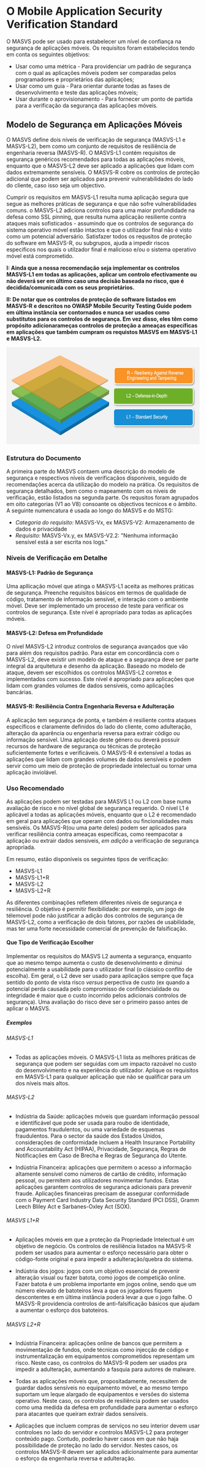 # O Mobile Application Security Verification Standard

O MASVS pode ser usado para estabelecer um nível de confiança na segurança de aplicações móveis. Os requisitos foram estabelecidos tendo em conta os seguintes objetivos:

- Usar como uma métrica - Para providenciar um padrão de segurança com o qual as aplicações móveis podem ser comparadas pelos programadores e proprietários das aplicações;
- Usar como um guia - Para orientar durante todas as fases de desenvolvimento e teste das aplicações móveis;
- Usar durante o aprovisionamento - Para fornecer um ponto de partida para a verificação da segurança das aplicações móveis.

## Modelo de Segurança em Aplicações Móveis

O MASVS define dois níveis de verificação de segurança (MASVS-L1 e MASVS-L2), bem como um conjunto de requisitos de resiliência de engenharia reversa (MASVS-R). O MASVS-L1 contém requisitos de segurança genéricos recomendados para todas as aplicações móveis, enquanto que o MASVS-L2 deve ser aplicado a aplicações que lidam com dados extremamente sensíveis. O MASVS-R cobre os controlos de proteção adicional que podem ser aplicados para prevenir vulnerabilidades do lado do cliente, caso isso seja um objectivo.

Cumprir os requisitos em MASVS-L1 resulta numa aplicação segura que segue as melhores práticas de segurança e que não sofre vulnerabilidades comuns. o MASVS-L2 adiciona controlos para uma maior profundidade na defesa como SSL pinning, que resulta numa aplicação resiliente contra ataques mais sofisticados - assumindo que os controlos de segurança do sistema operativo móvel estão intactos e que o utilizador final não é visto como um potencial adversário. Satisfazer todos os requsitos de proteção do software em MASVS-R, ou subgrupos, ajuda a impedir riscos especificos nos quais o utilzador final é malicioso e/ou o sistema operativo móvel está comprometido.

**I: Ainda que a nossa recomendação seja implementar os controlos MASVS-L1 em todas as aplicações, aplicar um controlo efectivamente ou não deverá ser em último caso uma decisão baseada no risco, que é decidida/comunicada com os seus proprietários.**

**II: De notar que os controlos de proteção de software listados em MASVS-R e descritos no OWASP Mobile Security Testing Guide podem em última instância ser contornados e nunca ser usados como substitutos para os controlos de segurança. Em vez disso, eles têm como propósito adicionarameças controlos de proteção a ameaças específicas em aplicações que também cumpram os requistos MASVS em MASVS-L1 e MASVS-L2.**

<img src="images/masvs-levels-new.jpg" title="Níveis de Verificação" width="600px" height="253px" />

### Estrutura do Documento

A primeira parte do MASVS contaem uma descrição do modelo de segurança e respectivos níveis de verificaçãos disponiveis, seguido de recomendações acerca da utilização do modelo na prática.  Os requisitos de segurança detalhados, bem como o mapeamento com os níveis de verificação, estão listados na segunda parte. Os requsitos foram agrupados em oito categorias (V1 ao V8) consoante os objectivos tecnicos e o âmbito. A seguinte numencatura é usada ao longo do MASVS e do MSTG:

- *Categoria do requisito:* MASVS-Vx, ex MASVS-V2: Armazenamento de dados e privacidade
- *Requisito:* MASVS-Vx.y, ex MASVS-V2.2: "Nenhuma informação sensível está a ser escrita nos logs."  

### Níveis de Verificação em Detalhe

#### MASVS-L1: Padrão de Segurança

Uma apllicação móvel que atinga o MASVS-L1 aceita as melhores práticas de segurança. Preenche requisitos básicos em termos de qualidade de código, tratamento de informação sensível, e interação com o ambiente móvel. Deve ser implementado um processo de teste para verificar os controlos de segurança. Este nível é apropriado para todas as aplicações móveis.

#### MASVS-L2: Defesa em Profundidade

O nível MASVS-L2 introduz controlos de segurança avançados que vão para além dos requisitos padrão. Para estar em concordância com o MASVS-L2, deve existir um modelo de ataque e a segurança deve ser parte integral da arquitetura e desenho da aplicação. Baseado no modelo de ataque, devem ser escolhidos os controlos MASVS-L2 corretos e implementados com sucesso. Este nível é apropriado para aplicações que lidam com grandes volumes de dados sensíveis, como aplicações bancárias.

#### MASVS-R: Resiliência Contra Engenharia Reversa e Adulteração

A aplicação tem segurança de ponta, e também é resiliente contra ataques específicos e claramente definidos do lado do cliente, como adulteração, alteração da aparência ou engenharia reversa para extrair código ou informação sensivel. Uma aplicação deste género ou deverá possuir recursos de hardware de segurança ou técnicas de proteção suficientemente fortes e verificáveis. O MASVS-R é extensível a todas as aplicações que lidam com grandes volumes de dados sensíveis e podem servir como um meio de proteção de propriedade intelectual ou tornar uma aplicação inviolável.

### Uso Recomendado

As aplicações podem ser testadas para MASVS L1 ou L2 com base numa avaliação de risco e no nível global de segurança requerido. O nível L1 é aplicável a todas as aplicações móveis, enquanto que o L2 é recomendado em geral para aplicações que operam com dados ou fincionalidades mais sensivéis. Os MASVS-R(ou uma parte deles) podem ser aplicados para verificar resiliência contra ameaças especificas, como reempacotar a aplicação ou extrair dados sensiveis, *em adição* a verificação de segurança apropriada.

Em resumo, estão disponíveis os seguintes tipos de verificação:

- MASVS-L1
- MASVS-L1+R
- MASVS-L2
- MASVS-L2+R

As diferentes combinações refletem diferentes níveis de segurança e resiliência. O objetivo é permitir flexibilidade: por exemplo, um jogo de télemovel pode não justificar a adição dos controlos de segurança de MASVS-L2, como a verificação de dois fatores, por razões de usabilidade, mas ter uma forte necessidade comercial de prevenção de falsificação.

#### Que Tipo de Verificação Escolher

Implementar os requisitos do MASVS L2 aumenta a segurança, enquanto que ao mesmo tempo aumenta o custo de desenvolvimento e diminui potencialmente a usabilidade para o utilizador final (o clássico conflito de escolha). Em geral, o L2 deve ser usado para aplicaçãos sempre que faça sentido do ponto de vista risco *versus* perpectiva de custo (ex quando a potencial perda causada pelo compromisso de confidencialidade ou integridade é maior que o custo incorrido pelos adicionais controlos de segurança). Uma avaliação do risco deve ser o primeiro passo antes de aplicar o MASVS.

##### Exemplos

###### MASVS-L1

- Todas as aplicações móveis. O MASVS-L1 lista as melhores práticas de segurança que podem ser seguidas com um impacto razoável no custo do desenvolvimento e na experiência do utilizador. Aplique os requisitos em MASVS-L1 para qualquer aplicação que não se qualificar para um dos níveis mais altos.

<!-- \pagebreak -->

###### MASVS-L2

- Indústria da Saúde: aplicações móveis que guardam informação pessoal e identificável que pode ser usada para roubo de identidade, pagamentos fraudulentos, ou uma variedade de esquemas fraudulentos. Para o sector da saúde dos Estados Unidos, considerações de conformidade incluem a Health Insurance Portability and Accountability Act (HIPAA), Privacidade, Segurança, Regras de Notificações em Caso de Brecha e Regras de Segurança do Utente.

- Indústria Financeira: aplicações que permitem o acesso a informação altamente sensível como números de cartão de crédito, informação pessoal, ou permitem aos utilizadores movimentar fundos. Estas aplicações garantem controlos de segurança adicionais para prevenir fraude. Aplicações financeiras precisam de assegurar conformidade com o Payment Card Industry Data Security Standard (PCI DSS), Gramm Leech Bliley Act e Sarbanes-Oxley Act (SOX).

###### MASVS L1+R

- Aplicações móveis em que a proteção da Propriedade Intelectual é um objetivo de negócio. Os controlos de resiliência listados na MASVS-R podem ser usados para aumentar o esforço necessário para obter o código-fonte original e para impedir a adulteração/quebra do sistema.

- Indústria dos jogos: jogos com um objetivo essencial de prevenir alteração visual ou fazer batota, como jogos de competição online. Fazer batota é um problema importante em jogos online, sendo que um número elevado de batoteiros leva a que os jogadores fiquem descontentes e em última instância poderá levar a que o jogo falhe. O MASVS-R providencia controlos de anti-falsificação básicos que ajudam a aumentar o esforço dos batoteiros.

###### MASVS L2+R

- Indústria Financeira: aplicações online de bancos que permitem a movimentação de fundos, onde técnicas como injecção de código e instrumentalização em equipamentos comprometidos representam um risco. Neste caso, os controlos do MASVS-R podem ser usados pra impedir a adulteração, aumentando a fasquia para autores de malware.

- Todas as aplicações móveis que, propositadamente, necessitem de guardar dados sensíveis no equipamento móvel, e ao mesmo tempo suportam um leque alargado de equipamentos e versões do sistema operativo. Neste caso, os controlos de resiliência podem ser usados como uma medida da defesa em profundidade para aumentar o esforço para atacantes que queiram extrair dados sensíveis.

- Aplicações que incluem compras de serviços no seu interior devem usar controloes no lado do servidor e controlos MASVS-L2 para proteger conteúdo pago. Contudo, poderão haver casos em que não haja possibilidade de proteção no lado do servidor. Nestes casos, os controlos MASVS-R devem ser aplicados adicionalmente para aumentar o esforço da engenharia reversa e adulteração.
